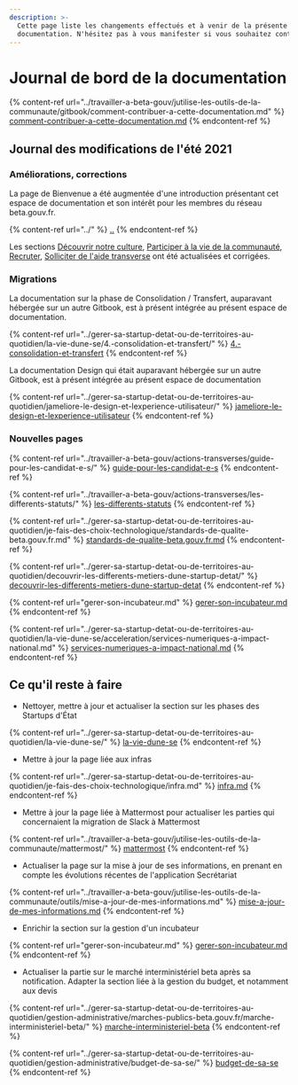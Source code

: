 ```yaml
---
description: >-
  Cette page liste les changements effectués et à venir de la présente
  documentation. N'hésitez pas à vous manifester si vous souhaitez contribuer !
---
```


# Journal de bord de la documentation

{% content-ref url="../travailler-a-beta-gouv/jutilise-les-outils-de-la-communaute/gitbook/comment-contribuer-a-cette-documentation.md" %}
[comment-contribuer-a-cette-documentation.md](../travailler-a-beta-gouv/jutilise-les-outils-de-la-communaute/gitbook/comment-contribuer-a-cette-documentation.md)
{% endcontent-ref %}

## Journal des modifications de l'été 2021

### Améliorations, corrections

La page de Bienvenue a été augmentée d'une introduction présentant cet espace de documentation et son intérêt pour les membres du réseau beta.gouv.fr.

{% content-ref url="../" %}
[..](../)
{% endcontent-ref %}

Les sections [Découvrir notre culture](../travailler-a-beta-gouv/culture/), [Participer à la vie de la communauté](../travailler-a-beta-gouv/actions-transverses/), [Recruter](../travailler-a-beta-gouv/recrutement/), [Solliciter de l'aide transverse](../gerer-sa-startup-detat-ou-de-territoires-au-quotidien/je-sollicite-de-laide-transverse/) ont été actualisées et corrigées.&#x20;

### Migrations

La documentation sur la phase de Consolidation / Transfert, auparavant hébergée sur un autre Gitbook, est à présent intégrée au présent espace de documentation.

{% content-ref url="../gerer-sa-startup-detat-ou-de-territoires-au-quotidien/la-vie-dune-se/4.-consolidation-et-transfert/" %}
[4.-consolidation-et-transfert](../gerer-sa-startup-detat-ou-de-territoires-au-quotidien/la-vie-dune-se/4.-consolidation-et-transfert/)
{% endcontent-ref %}

La documentation Design qui était auparavant hébergée sur un autre Gitbook, est à présent intégrée au présent espace de documentation

{% content-ref url="../gerer-sa-startup-detat-ou-de-territoires-au-quotidien/jameliore-le-design-et-lexperience-utilisateur/" %}
[jameliore-le-design-et-lexperience-utilisateur](../gerer-sa-startup-detat-ou-de-territoires-au-quotidien/jameliore-le-design-et-lexperience-utilisateur/)
{% endcontent-ref %}

### Nouvelles pages

{% content-ref url="../travailler-a-beta-gouv/actions-transverses/guide-pour-les-candidat-e-s/" %}
[guide-pour-les-candidat-e-s](../travailler-a-beta-gouv/actions-transverses/guide-pour-les-candidat-e-s/)
{% endcontent-ref %}

{% content-ref url="../travailler-a-beta-gouv/actions-transverses/les-differents-statuts/" %}
[les-differents-statuts](../travailler-a-beta-gouv/actions-transverses/les-differents-statuts/)
{% endcontent-ref %}

{% content-ref url="../gerer-sa-startup-detat-ou-de-territoires-au-quotidien/je-fais-des-choix-technologique/standards-de-qualite-beta.gouv.fr.md" %}
[standards-de-qualite-beta.gouv.fr.md](../gerer-sa-startup-detat-ou-de-territoires-au-quotidien/je-fais-des-choix-technologique/standards-de-qualite-beta.gouv.fr.md)
{% endcontent-ref %}

{% content-ref url="../gerer-sa-startup-detat-ou-de-territoires-au-quotidien/decouvrir-les-differents-metiers-dune-startup-detat/" %}
[decouvrir-les-differents-metiers-dune-startup-detat](../gerer-sa-startup-detat-ou-de-territoires-au-quotidien/decouvrir-les-differents-metiers-dune-startup-detat/)
{% endcontent-ref %}

{% content-ref url="gerer-son-incubateur.md" %}
[gerer-son-incubateur.md](gerer-son-incubateur.md)
{% endcontent-ref %}

{% content-ref url="../gerer-sa-startup-detat-ou-de-territoires-au-quotidien/la-vie-dune-se/acceleration/services-numeriques-a-impact-national.md" %}
[services-numeriques-a-impact-national.md](../gerer-sa-startup-detat-ou-de-territoires-au-quotidien/la-vie-dune-se/acceleration/services-numeriques-a-impact-national.md)
{% endcontent-ref %}

## Ce qu'il reste à faire

* Nettoyer, mettre à jour et actualiser la section sur les phases des Startups d'État

{% content-ref url="../gerer-sa-startup-detat-ou-de-territoires-au-quotidien/la-vie-dune-se/" %}
[la-vie-dune-se](../gerer-sa-startup-detat-ou-de-territoires-au-quotidien/la-vie-dune-se/)
{% endcontent-ref %}

* Mettre à jour la page liée aux infras

{% content-ref url="../gerer-sa-startup-detat-ou-de-territoires-au-quotidien/je-fais-des-choix-technologique/infra.md" %}
[infra.md](../gerer-sa-startup-detat-ou-de-territoires-au-quotidien/je-fais-des-choix-technologique/infra.md)
{% endcontent-ref %}

* Mettre à jour la page liée à Mattermost pour actualiser les parties qui concernaient la migration de Slack à Mattermost

{% content-ref url="../travailler-a-beta-gouv/jutilise-les-outils-de-la-communaute/mattermost/" %}
[mattermost](../travailler-a-beta-gouv/jutilise-les-outils-de-la-communaute/mattermost/)
{% endcontent-ref %}

* Actualiser la page sur la mise à jour de ses informations, en prenant en compte les évolutions récentes de l'application Secrétariat

{% content-ref url="../travailler-a-beta-gouv/jutilise-les-outils-de-la-communaute/outils/mise-a-jour-de-mes-informations.md" %}
[mise-a-jour-de-mes-informations.md](../travailler-a-beta-gouv/jutilise-les-outils-de-la-communaute/outils/mise-a-jour-de-mes-informations.md)
{% endcontent-ref %}

* Enrichir la section sur la gestion d'un incubateur

{% content-ref url="gerer-son-incubateur.md" %}
[gerer-son-incubateur.md](gerer-son-incubateur.md)
{% endcontent-ref %}

* Actualiser la partie sur le marché interministériel beta après sa notification. Adapter la section liée à la gestion du budget, et notamment aux devis

{% content-ref url="../gerer-sa-startup-detat-ou-de-territoires-au-quotidien/gestion-administrative/marches-publics-beta.gouv.fr/marche-interministeriel-beta/" %}
[marche-interministeriel-beta](../gerer-sa-startup-detat-ou-de-territoires-au-quotidien/gestion-administrative/marches-publics-beta.gouv.fr/marche-interministeriel-beta/)
{% endcontent-ref %}

{% content-ref url="../gerer-sa-startup-detat-ou-de-territoires-au-quotidien/gestion-administrative/budget-de-sa-se/" %}
[budget-de-sa-se](../gerer-sa-startup-detat-ou-de-territoires-au-quotidien/gestion-administrative/budget-de-sa-se/)
{% endcontent-ref %}
